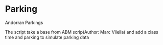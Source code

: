 # Parking
Andorran Parkings

The script take a base from ABM scrip(Author: Marc Vilella) and add a class time and parking to simulate parking data
